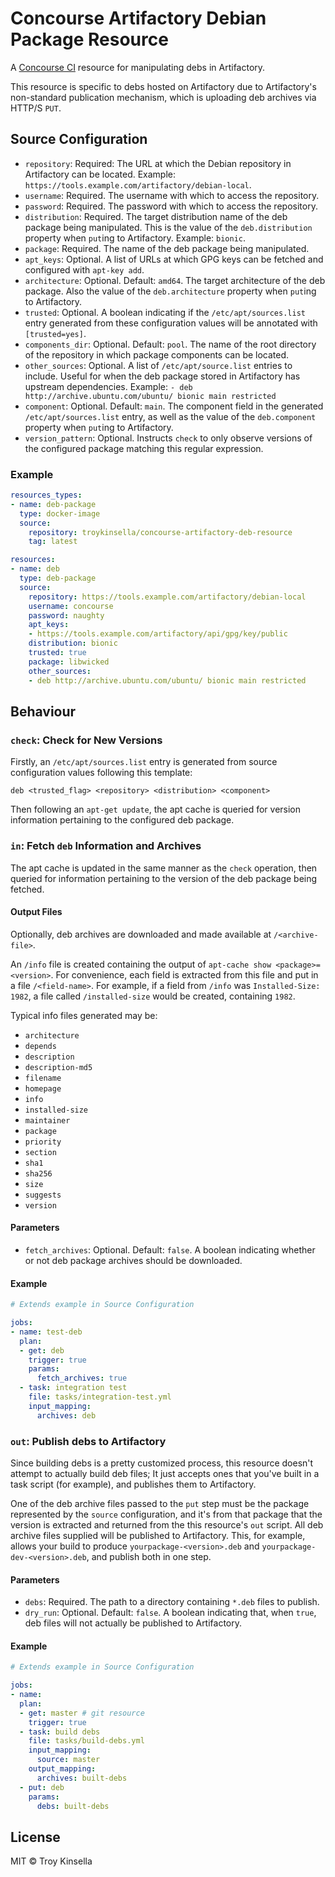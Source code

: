 # Concourse Artifactory Debian Package Resource

A [Concourse CI](https://concourse-ci.org) resource for manipulating debs in Artifactory.

This resource is specific to debs hosted on Artifactory due to Artifactory's
non-standard publication mechanism, which is uploading deb archives
via HTTP/S `PUT`.

## Source Configuration

* `repository`: Required: The URL at which the Debian repository in Artifactory 
   can be located. Example: `https://tools.example.com/artifactory/debian-local`.
* `username`: Required. The username with which to access the repository.
* `password`: Required. The password with which to access the repository.
* `distribution`: Required. The target distribution name of the deb package being 
   manipulated. This is the value of the `deb.distribution` property 
   when `put`ing to Artifactory. Example: `bionic`.
* `package`: Required. The name of the deb package being manipulated.
* `apt_keys`: Optional. A list of URLs at which GPG keys can be fetched and 
  configured with `apt-key add`. 
* `architecture`: Optional. Default: `amd64`. The target architecture of the deb
  package. Also the value of the `deb.architecture` property 
  when `put`ing to Artifactory.
* `trusted`: Optional. A boolean indicating if the `/etc/apt/sources.list` entry
  generated from these configuration values will be annotated with `[trusted=yes]`.
* `components_dir`: Optional. Default: `pool`. The name of the root directory of the repository
  in which package components can be located.
* `other_sources`: Optional. A list of `/etc/apt/source.list` entries to include.
  Useful for when the deb package stored in Artifactory has upstream dependencies.
  Example: `- deb http://archive.ubuntu.com/ubuntu/ bionic main restricted`
* `component`: Optional. Default: `main`. The component field in the generated
  `/etc/apt/sources.list` entry, as well as the value of the `deb.component`
  property when `put`ing to Artifactory.
* `version_pattern`: Optional. Instructs `check` to only observe versions of the
  configured package matching this regular expression.

### Example

```yaml
resources_types:
- name: deb-package
  type: docker-image
  source:
    repository: troykinsella/concourse-artifactory-deb-resource
    tag: latest

resources:
- name: deb
  type: deb-package
  source:
    repository: https://tools.example.com/artifactory/debian-local
    username: concourse
    password: naughty
    apt_keys:
    - https://tools.example.com/artifactory/api/gpg/key/public
    distribution: bionic
    trusted: true
    package: libwicked
    other_sources:
    - deb http://archive.ubuntu.com/ubuntu/ bionic main restricted
```

## Behaviour

### `check`: Check for New Versions

Firstly, an `/etc/apt/sources.list` entry is generated from source configuration 
values following this template:
```
deb <trusted_flag> <repository> <distribution> <component>
```

Then following an `apt-get update`, the apt cache is queried for version
information pertaining to the configured deb package. 

### `in`: Fetch `deb` Information and Archives

The apt cache is updated in the same manner as the `check` operation, 
then queried for information pertaining to the version of the
deb package being fetched.

#### Output Files

Optionally, deb archives are downloaded and made available at `/<archive-file>`.

An `/info` file is created containing the output of 
`apt-cache show <package>=<version>`. For convenience, each
field is extracted from this file and put in a file `/<field-name>`.
For example, if a field from `/info` was `Installed-Size: 1982`,
a file called `/installed-size` would be created, containing `1982`.

Typical info files generated may be:
* `architecture`
* `depends`
* `description`
* `description-md5`
* `filename`
* `homepage`
* `info`
* `installed-size`
* `maintainer`
* `package`
* `priority`
* `section`
* `sha1`
* `sha256`
* `size`
* `suggests`
* `version`

#### Parameters

* `fetch_archives`: Optional. Default: `false`. A boolean indicating
  whether or not deb package archives should be downloaded.

#### Example

```yaml
# Extends example in Source Configuration

jobs:
- name: test-deb
  plan:
  - get: deb
    trigger: true
    params:
      fetch_archives: true
  - task: integration test
    file: tasks/integration-test.yml
    input_mapping:
      archives: deb
```

### `out`: Publish debs to Artifactory

Since building debs is a pretty customized process, this resource
doesn't attempt to actually build deb files; It just accepts ones that
you've built in a task script (for example), and publishes them
to Artifactory.

One of the deb archive files passed to the `put` step must be the
package represented by the `source` configuration, and it's from that
package that the version is extracted and returned from the this
resource's `out` script. All deb archive files supplied will
be published to Artifactory. This, for example, allows your
build to produce `yourpackage-<version>.deb` and 
`yourpackage-dev-<version>.deb`, and publish both in one step. 

#### Parameters

* `debs`: Required. The path to a directory containing `*.deb` files to publish.
* `dry_run`: Optional. Default: `false`. A boolean indicating that, when `true`, deb
  files will not actually be published to Artifactory.

#### Example

```yaml
# Extends example in Source Configuration

jobs:
- name: 
  plan:
  - get: master # git resource
    trigger: true
  - task: build debs
    file: tasks/build-debs.yml
    input_mapping:
      source: master
    output_mapping:
      archives: built-debs
  - put: deb
    params:
      debs: built-debs 
```

## License

MIT © Troy Kinsella
